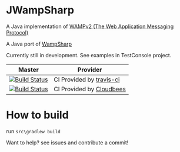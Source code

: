 JWampSharp
==========

A Java implementation of [WAMPv2 (The Web Application Messaging Protocol)][WampLink]

A Java port of [WampSharp][WampSharpLink]

Currently still in development. See examples in TestConsole project.

Master | Provider
------ | --------
[![Build Status][MonoImgMaster]][MonoLinkMaster] | CI Provided by [travis-ci][] 
[![Build Status][CloudbeesImgMaster]][CloudbeesLinkMaster] | CI Provided by [Cloudbees][] 

[MonoImgMaster]:https://travis-ci.org/darkl/JWampSharp.png?branch=master
[MonoLinkMaster]:https://travis-ci.org/darkl/JWampSharp

[CloudbeesImgMaster]:https://darkl.ci.cloudbees.com/job/JWampSharp-master/badge/icon
[CloudbeesLinkMaster]:https://darkl.ci.cloudbees.com/job/JWampSharp-master/


[WampLink]:http://wamp.ws
[WampSharpLink]:https://github.com/darkl/WampSharp/
[travis-ci]:https://travis-ci.org/
[Cloudbees]:https://www.cloudbees.com/

How to build
==========

run 
`src\gradlew build`


Want to help? see issues and contribute a commit!
